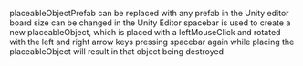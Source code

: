 placeableObjectPrefab can be replaced with any prefab in the Unity editor
board size can be changed in the Unity Editor
spacebar is used to create a new placeableObject, which is placed with a leftMouseClick and rotated with the left and right arrow keys
pressing spacebar again while placing the placeableObject will result in that object being destroyed
